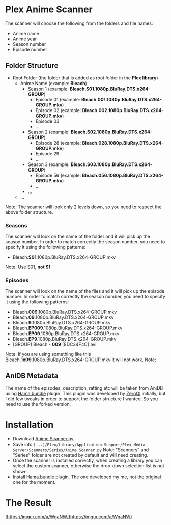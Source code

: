 # Plex Anime Scanner

The scanner will choose the following from the folders and file names:

- Anime name
- Anime year
- Season number
- Episode number

## Folder Structure

- Root Folder (the folder that is added as root folder in the **Plex library**)
    - Anime Name (example: **Bleach**)
        - Season 1 (example: **Bleach.S01.1080p.BluRay.DTS.x264-GROUP**)
            - Episode 01 (example: **Bleach.001.1080p.BluRay.DTS.x264-GROUP.mkv**)
            - Episode 02 (example: **Bleach.002.1080p.BluRay.DTS.x264-GROUP.mkv**)
            - Episode 03
            - ...
        - Season 2 (example: **Bleach.S02.1080p.BluRay.DTS.x264-GROUP**)
            - Episode 28 (example: **Bleach.028.1080p.BluRay.DTS.x264-GROUP.mkv**)
            - Episode 29 
            - ...
        - Season 3 (example: **Bleach.S03.1080p.BluRay.DTS.x264-GROUP**)
            - Episode 56 (example: **Bleach.056.1080p.BluRay.DTS.x264-GROUP.mkv**)
            - ...
        - ...
    - ...
    
Note: The scanner will look only 2 levels down, so you need to respect the above folder structure.

### Seasons

The scanner will look on the name of the folder and it will pick up the season number. In order to match correctly the season number, you need to specify it using the following patterns:

- Bleach.**S01**.1080p.BluRay.DTS.x264-GROUP.mkv

Note: Use S01, **not S1**

### Episodes

The scanner will look on the name of the files and it will pick up the episode number. In order to match correctly the season number, you need to specify it using the following patterns:

- Bleach.**009**.1080p.BluRay.DTS.x264-GROUP.mkv
- Bleach.**09**.1080p.BluRay.DTS.x264-GROUP.mkv
- Bleach.**9**.1080p.BluRay.DTS.x264-GROUP.mkv
- Bleach.**EP009**.1080p.BluRay.DTS.x264-GROUP.mkv
- Bleach.**EP09**.1080p.BluRay.DTS.x264-GROUP.mkv
- Bleach.**EP9**.1080p.BluRay.DTS.x264-GROUP.mkv
- [GROUP] Bleach - **009** [8DC34F4C].avi

Note: If you are using something like this Bleach.**1x09**.1080p.BluRay.DTS.x264-GROUP.mkv it will not work.
Note: 

## AniDB Metadata 

The name of the episodes, description, ratting etc will be taken from AniDB using [Hama.bundle](https://github.com/StancuFlorin/Hama.bundle) plugin. This plugin was developed by [ZeroQI](https://github.com/ZeroQI/Hama.bundle) initially, but I did few tweaks in order to support the folder structure I wanted. So you need to use the forked version.

# Installation

- Download [Anime Scanner.py](https://raw.githubusercontent.com/StancuFlorin/Plex-Anime-Scanner/master/Anime%20Scanner.py)
- Save into ``[...]/Plex/Library/Application Support/Plex Media Server/Scanners/Series/Anime Scanner.py`` Note: "Scanners" and "Series" folder are not created by default and will need creating.
- Once the scanner is installed correctly, when creating a library you can select the custom scanner, otherwise the drop-down selection list is not shown.
- Install [Hama.bundle](https://github.com/StancuFlorin/Hama.bundle) plugin. The one developed my me, not the original one for the moment.

# The Result

[https://imgur.com/a/WgaNW](https://imgur.com/a/WgaNW)